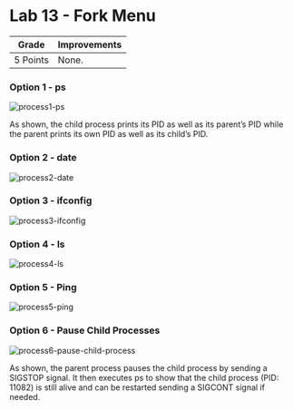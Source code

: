# Lab 13 - Fork Menu  
|Grade|Improvements|
|-------|------|
|5 Points|None.|
### Option 1 - ps
![process1-ps](https://i.postimg.cc/gc6T8NPK/image.png)

As shown, the child process prints its PID as well as its parent’s PID while the parent prints its own PID as well as its child’s PID.


### Option 2 - date
![process2-date](https://i.postimg.cc/FFjxhq4w/image.png)

### Option 3 - ifconfig
![process3-ifconfig](https://i.postimg.cc/zDjRt15D/image.png)

### Option 4 - ls
![process4-ls](https://i.postimg.cc/7ZpCGH19/image.png)

### Option 5 - Ping
![process5-ping](https://i.postimg.cc/WzbtLhjN/image.png)

### Option 6 - Pause Child Processes
![process6-pause-child-process](https://i.postimg.cc/bvxvZQwY/image.png)

As shown, the parent process pauses the child process by sending a SIGSTOP signal. It then executes ps to show that the child process (PID: 11082) is still alive and can be restarted sending a SIGCONT signal if needed.
